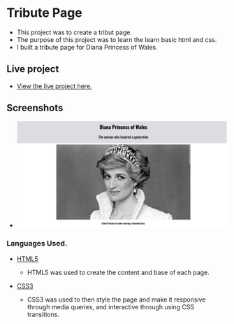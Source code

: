 # Tribute Page


- This project was to create a tribut page.
- The purpose of this project was to learn the learn basic html and css.
- I built a tribute page for Diana Princess of Wales.



## Live project

- [View the live project here.](https://brianwhelandublin.github.io/tribute/)

## Screenshots

  - ![Image of Form](images/tribute.png)


### Languages Used.

- [HTML5](https://en.wikipedia.org/wiki/HTML5)

  - HTML5 was used to create the content and base of each page.

- [CSS3](https://en.wikipedia.org/wiki/CSS)

  - CSS3 was used to then style the page and make it responsive through media queries, and interactive through using CSS transitions.